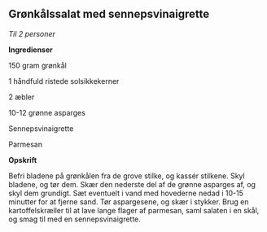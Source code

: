 ## Grønkålssalat med sennepsvinaigrette

*Til 2 personer*

**Ingredienser**

150 gram grønkål

1 håndfuld ristede solsikkekerner

2 æbler

10-12 grønne asparges

Sennepsvinaigrette

Parmesan

**Opskrift**

Befri bladene på grønkålen fra de grove stilke, og kassér stilkene. Skyl
bladene, og tør dem. Skær den nederste del af de grønne asparges af, og
skyl dem grundigt. Sæt eventuelt i vand med hovederne nedad i 10-15
minutter for at fjerne sand. Tør aspargesene, og skær i stykker. Brug en
kartoffelskræller til at lave lange flager af parmesan, saml salaten i
en skål, og smag til med en sennepsvinaigrette.

